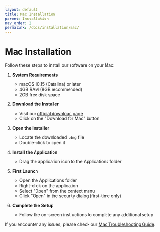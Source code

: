 ```yaml
---
layout: default
title: Mac Installation
parent: Installation
nav_order: 2
permalink: /docs/installation/mac/
---
```


# Mac Installation

Follow these steps to install our software on your Mac:

1. **System Requirements**
   - macOS 10.15 (Catalina) or later
   - 4GB RAM (8GB recommended)
   - 2GB free disk space

2. **Download the Installer**
   - Visit our [official download page](https://example.com/download)
   - Click on the "Download for Mac" button

3. **Open the Installer**
   - Locate the downloaded `.dmg` file
   - Double-click to open it

4. **Install the Application**
   - Drag the application icon to the Applications folder

5. **First Launch**
   - Open the Applications folder
   - Right-click on the application
   - Select "Open" from the context menu
   - Click "Open" in the security dialog (first-time only)

6. **Complete the Setup**
   - Follow the on-screen instructions to complete any additional setup

If you encounter any issues, please check our [Mac Troubleshooting Guide](../troubleshooting/mac/).
